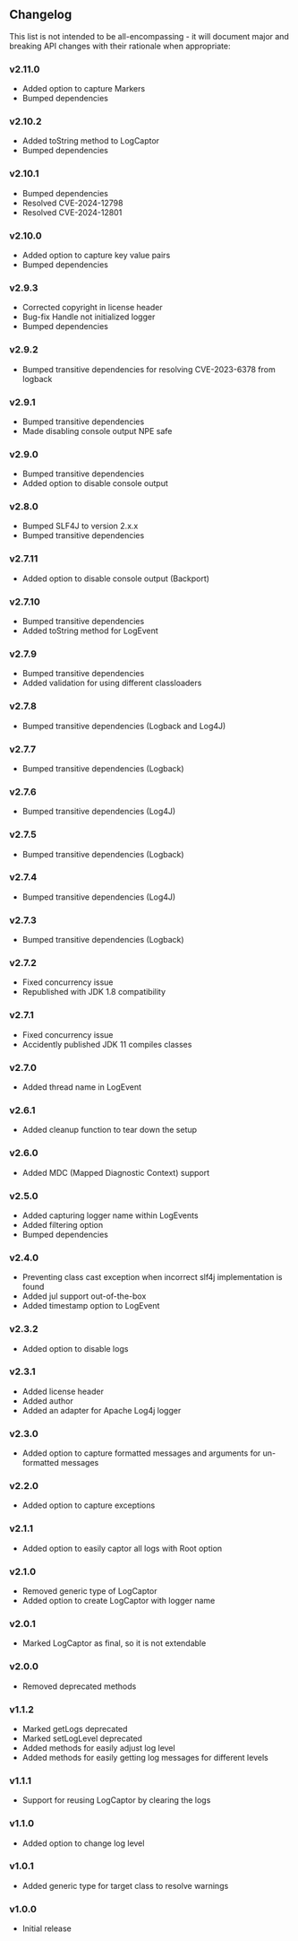 <h2 class="github">Changelog</h2>

This list is not intended to be all-encompassing - it will document major and breaking API 
changes with their rationale when appropriate:

### v2.11.0
- Added option to capture Markers
- Bumped dependencies
### v2.10.2
- Added toString method to LogCaptor
- Bumped dependencies
### v2.10.1
- Bumped dependencies
- Resolved CVE-2024-12798
- Resolved CVE-2024-12801
### v2.10.0
- Added option to capture key value pairs
- Bumped dependencies
### v2.9.3
- Corrected copyright in license header
- Bug-fix Handle not initialized logger
- Bumped dependencies
### v2.9.2
- Bumped transitive dependencies for resolving CVE-2023-6378 from logback
### v2.9.1
- Bumped transitive dependencies
- Made disabling console output NPE safe
### v2.9.0
- Bumped transitive dependencies
- Added option to disable console output
### v2.8.0
- Bumped SLF4J to version 2.x.x
- Bumped transitive dependencies
### v2.7.11
- Added option to disable console output (Backport)
### v2.7.10
- Bumped transitive dependencies
- Added toString method for LogEvent
### v2.7.9
- Bumped transitive dependencies
- Added validation for using different classloaders
### v2.7.8
- Bumped transitive dependencies (Logback and Log4J)
### v2.7.7
- Bumped transitive dependencies (Logback)
### v2.7.6
- Bumped transitive dependencies (Log4J)
### v2.7.5
- Bumped transitive dependencies (Logback)
### v2.7.4
- Bumped transitive dependencies (Log4J)
### v2.7.3
- Bumped transitive dependencies (Logback)
### v2.7.2
- Fixed concurrency issue
- Republished with JDK 1.8 compatibility
### v2.7.1
- Fixed concurrency issue
- Accidently published JDK 11 compiles classes
### v2.7.0
- Added thread name in LogEvent
### v2.6.1
- Added cleanup function to tear down the setup
### v2.6.0
- Added MDC (Mapped Diagnostic Context) support
### v2.5.0
- Added capturing logger name within LogEvents
- Added filtering option
- Bumped dependencies
### v2.4.0
- Preventing class cast exception when incorrect slf4j implementation is found
- Added jul support out-of-the-box
- Added timestamp option to LogEvent
### v2.3.2
- Added option to disable logs
### v2.3.1
- Added license header
- Added author
- Added an adapter for Apache Log4j logger
### v2.3.0
- Added option to capture formatted messages and arguments for un-formatted messages
### v2.2.0
- Added option to capture exceptions
### v2.1.1
- Added option to easily captor all logs with Root option
### v2.1.0
- Removed generic type of LogCaptor
- Added option to create LogCaptor with logger name
### v2.0.1
- Marked LogCaptor as final, so it is not extendable
### v2.0.0
- Removed deprecated methods
### v1.1.2
- Marked getLogs deprecated
- Marked setLogLevel deprecated
- Added methods for easily adjust log level
- Added methods for easily getting log messages for different levels
### v1.1.1
- Support for reusing LogCaptor by clearing the logs
### v1.1.0
- Added option to change log level
### v1.0.1
- Added generic type for target class to resolve warnings
### v1.0.0
- Initial release
